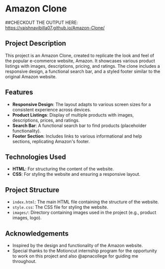 # Amazon Clone

##CHECKOUT THE OUTPUT HERE: https://vaishnavibilla07.github.io/Amazon-Clone/

## Project Description

This project is an Amazon Clone, created to replicate the look and feel of the popular e-commerce website, Amazon. It showcases various product listings with images, descriptions, pricing, and ratings. The clone includes a responsive design, a functional search bar, and a styled footer similar to the original Amazon website.

## Features

- **Responsive Design**: The layout adapts to various screen sizes for a consistent experience across devices.
- **Product Listings**: Display of multiple products with images, descriptions, prices, and ratings.
- **Search Bar**: A functional search bar to find products (placeholder functionality).
- **Footer Section**: Includes links to various informational and help sections, replicating Amazon's footer.

## Technologies Used

- **HTML**: For structuring the content of the website.
- **CSS**: For styling the website and ensuring a responsive layout.

## Project Structure

- `index.html`: The main HTML file containing the structure of the website.
- `style.css`: The CSS file for styling the website.
- `images/`: Directory containing images used in the project (e.g., product images, logo).

## Acknowledgements

- Inspired by the design and functionality of the Amazon website.
- Special thanks to the Motioncut internship program for the opportunity to work on this project and also @apnacollege for guiding me throughout.

